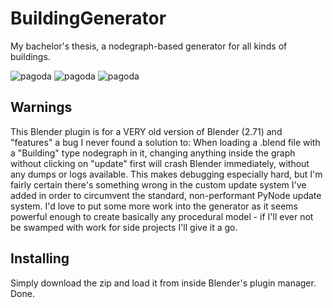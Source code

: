 # BuildingGenerator
My bachelor's thesis, a nodegraph-based generator for all kinds of buildings.

![pagoda](https://i.imgur.com/9IfAlzf.png)
![pagoda](https://i.imgur.com/7xmRj0W.jpg)
![pagoda](https://i.imgur.com/8VFXd1g.jpg)


## Warnings

This Blender plugin is for a VERY old version of Blender (2.71) and "features" a bug I never found a solution to:
When loading a .blend file with a "Building" type nodegraph in it, changing anything inside the graph without clicking on "update" first will crash Blender immediately, without any dumps or logs available. This makes debugging especially hard, but I'm fairly certain there's something wrong in the custom update system I've added in order to circumvent the standard, non-performant PyNode update system. I'd love to put some more work into the generator as it seems powerful enough to create basically any procedural model - if I'll ever not be swamped with work for side projects I'll give it a go.


## Installing

Simply download the zip and load it from inside Blender's plugin manager. Done.
